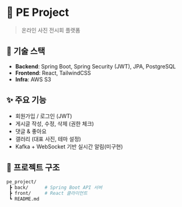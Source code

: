 # 📸 PE Project

> 온라인 사진 전시회 플랫폼  

## 🚀 기술 스택
- **Backend**: Spring Boot, Spring Security (JWT), JPA, PostgreSQL
- **Frontend**: React, TailwindCSS
- **Infra**: AWS S3

## ✨ 주요 기능
- 회원가입 / 로그인 (JWT)
- 게시글 작성, 수정, 삭제 (권한 체크)
- 댓글 & 좋아요
- 갤러리 (대표 사진, 테마 설정)
- Kafka + WebSocket 기반 실시간 알림(미구현)

## 📂 프로젝트 구조
```bash
pe_project/
 ┣ back/      # Spring Boot API 서버
 ┣ front/     # React 클라이언트
 ┗ README.md
